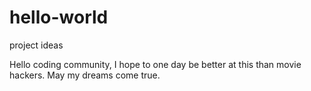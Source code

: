 # hello-world
project ideas

Hello coding community,
I hope to one day be better at this than movie hackers. May my dreams come true.
